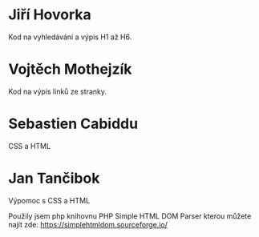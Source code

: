 # Jiří Hovorka
Kod na vyhledávání a výpis H1 až H6.

# Vojtěch Mothejzík
Kod na výpis linků ze stranky.

# Sebastien Cabiddu
CSS a HTML

# Jan Tančibok
Výpomoc s CSS a HTML


Použily jsem php knihovnu PHP Simple HTML DOM Parser kterou můžete najít zde: https://simplehtmldom.sourceforge.io/
